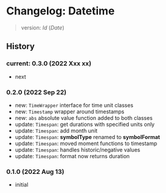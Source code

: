 # Changelog: Datetime

> version: $Id$ ($Date$)

## History

### current: 0.3.0 (2022 Xxx xx)

 - next

### 0.2.0 (2022 Sep 22)

 - new: `TimeWrapper` interface for time unit classes
 - new: `Timestamp` wrapper around timestamps
 - new: `abs` absolute value function added to both classes
 - update: `Timespan`: get durations with specified units only
 - update: `Timespan`: add month unit
 - update: `Timespan`: **symbolType** renamed to **symbolFormat**
 - update: `Timespan`: moved moment functions to timestamp
 - update: `Timespan`: handles historic/negative values
 - update: `Timespan`: format now returns duration

### 0.1.0 (2022 Aug 13)

 - initial

